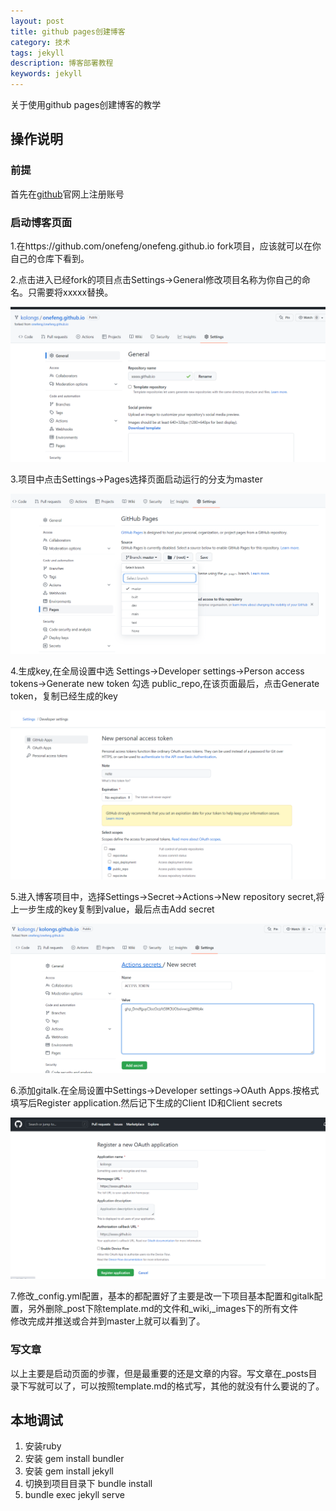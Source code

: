 ```yaml
---
layout: post
title: github pages创建博客
category: 技术
tags: jekyll
description: 博客部署教程
keywords: jekyll
---
```


关于使用github pages创建博客的教学

## 操作说明

### 前提

首先在[github](https://github.com)官网上注册账号

### 启动博客页面

1.在https://github.com/onefeng/onefeng.github.io fork项目，应该就可以在你自己的仓库下看到。

2.点击进入已经fork的项目点击Settings->General修改项目名称为你自己的命名。只需要将xxxxx替换。

![](/images/blog/img.png)

3.项目中点击Settings->Pages选择页面启动运行的分支为master

![](/images/blog/img_1.png)

4.生成key,在全局设置中选 Settings->Developer settings->Person access tokens->Generate new token 勾选 public_repo,在该页面最后，点击Generate token，复制已经生成的key

![](/images/blog/img_2.png)

5.进入博客项目中，选择Settings->Secret->Actions->New repository secret,将上一步生成的key复制到value，最后点击Add secret

![](/images/blog/img_3.png)

6.添加gitalk.在全局设置中Settings->Developer settings->OAuth Apps.按格式填写后Register application.然后记下生成的Client ID和Client secrets

![](/images/blog/img_4.png)

7.修改_config.yml配置，基本的都配置好了主要是改一下项目基本配置和gitalk配置，另外删除_post下除template.md的文件和_wiki,_images下的所有文件 \
   修改完成并推送或合并到master上就可以看到了。

### 写文章

以上主要是启动页面的步骤，但是最重要的还是文章的内容。写文章在_posts目录下写就可以了，可以按照template.md的格式写，其他的就没有什么要说的了。

## 本地调试

1. 安装ruby
2. 安装 gem install bundler
3. 安装 gem install jekyll
4. 切换到项目目录下 bundle install
5. bundle exec jekyll serve